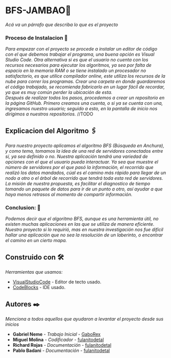 # BFS-JAMBAO🚀
_Acá va un párrafo que describa lo que es el proyecto_

### Proceso de Instalacion  🔧
_Para empezar con el proyecto se procede a instalar un editor de código con el que debemos trabajar el programa, una buena opción es Visual Studio Code._
 _Otra alternativa si es que el usuario no cuenta con los recursos necesarios para ejecutar los algoritmos, ya sea por falta de espacio en la memoria RAM o se tiene instalado un procesador no satisfactorio, es que utilice compilador online, este utiliza los recursos de la nube para correr los programas._
_Crear una carpeta en donde guardaremos el código trabajado, se recomienda fabricarlo en un lugar fácil de recordar, ya que es muy común perder la ubicación de esta._   
_Después de realizar todos los pasos, procedemos a crear un repositorio en la página GitHub. Primero creamos una cuenta, o si ya se cuenta con una, ingresamos nuestro usuario; seguido a esto, en la pantalla de inicio nos dirigimos a nuestros repositorios._
//TODO
## Explicacion del Algoritmo 🖇️
_Para nuestro proyecto aplicamos el algoritmo BFS (Búsqueda en Anchura), y como tema, tomamos la idea de una red de servidores conectados entre sí, ya sea definido o no._ 
_Nuestra aplicación tendrá una variedad de opciones con el que el usuario pueda interactuar._
_Ya sea que muestre el número de servidores por el que pasó la información, el recorrido que realizó los datos mandados, cúal es el camino más rápido para llegar de un nodo a otro o el árbol de recorrido que tendrá toda esta red de servidores._
 _La misión de nuestra propuesta, es facilitar el diagnostico de tiempo tomando un paquete de datos para ir de un punto a otro, así ayudar a que haya menos retrasos al momento de compartir información._
### Conclusion: 🔩
_Podemos decir que el algoritmo BFS, aunque es una herramienta útil,  no existen muchas aplicaciones en las que se utiliza de  manera eficiente. Nuestro proyecto si lo requirió, mas en nuestra investigación nos fue difícil hallar una aplicación que no sea la resolución de un laberinto, o encontrar el camino en un cierto mapa._
## Construido con 🛠️
_Herramientas que usamos:_

* [VisualStudioCode](https://code.visualstudio.com) - Editor de tecto usado.
* [CodeBlocks](https://www.codeblocks.org) - IDE usado.

## Autores ✒️

_Menciona a todos aquellos que ayudaron a levantar el proyecto desde sus inicios_

* **Gabriel Neme** - *Trabajo Inicial* - [GaboRex](https://github.com/GaboRex)
* **Miguel Molina** - *Codificador* - [fulanitodetal](#fulanito-de-tal)
* **Richard Rojas** - *Documentación* - [fulanitodetal](#fulanito-de-tal)
* **Pablo Badani** - *Documentación* - [fulanitodetal](#fulanito-de-tal)

